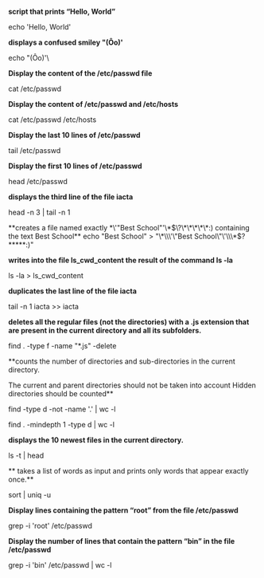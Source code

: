 **script that prints “Hello, World”**

echo 'Hello, World'

**displays a confused smiley "(Ôo)'**

echo "(Ôo)'\

**Display the content of the /etc/passwd file**

cat /etc/passwd

**Display the content of /etc/passwd and /etc/hosts**

cat /etc/passwd /etc/hosts

**Display the last 10 lines of /etc/passwd**

tail /etc/passwd

**Display the first 10 lines of /etc/passwd**

head /etc/passwd

**displays the third line of the file iacta**

head -n 3 | tail -n 1

**creates a file named exactly \*\\'"Best School"\'\\*$\?\*\*\*\*\*:) containing the text Best School**
echo "Best School" > "\*\\\'\"Best School\"\'\\\*$\?\*\*\*\*\*:)"

**writes into the file ls_cwd_content the result of the command ls -la**

ls -la > ls_cwd_content

**duplicates the last line of the file iacta**

tail -n 1 iacta >> iacta

**deletes all the regular files (not the directories) with a .js extension that are present in the current directory and all its subfolders.**

find . -type f -name "*.js" -delete

**counts the number of directories and sub-directories in the current directory.

The current and parent directories should not be taken into account
Hidden directories should be counted**

find -type d -not -name '.' | wc -l

find . -mindepth 1 -type d | wc -l

**displays the 10 newest files in the current directory.**

ls -t | head

** takes a list of words as input and prints only words that appear exactly once.**

sort | uniq -u

**Display lines containing the pattern “root” from the file /etc/passwd**

grep -i 'root' /etc/passwd

**Display the number of lines that contain the pattern “bin” in the file /etc/passwd**

grep -i 'bin' /etc/passwd | wc -l



